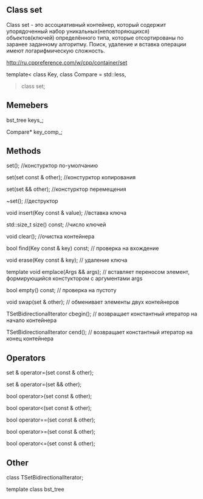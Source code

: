 ## Class set

Class set - это ассоциативный контейнер, который содержит упорядоченный набор уникальных(неповторяющихся) объектов(ключей) определённого типа, которые отсортированы по заранее заданному алгоритму. Поиск, удаление и вставка операции имеют логарифмическую сложность.

http://ru.cppreference.com/w/cpp/container/set

template<
    class Key,
    class Compare = std::less<Key>,
> class set;

## Memebers

bst_tree<Key> keys_;

Compare* key_comp_;

## Methods

set(); //констурктор по-умолчанию

set(set const & other); //констурктор копирования

set(set && other); //констурктор перемещения

~set(); //деструктор

void insert(Key const & value); //вставка ключа

std::size_t size() const; //число ключей

void clear(); //очистка контейнера

bool find(Key const & key) const; // проверка на вхождение

void erase(Key const & key); // удаление ключа

template <class Args>
void emplace(Args && args); // вставляет переносом элемент, формирующийся констуктором с аргументами args

bool empty() const; // проверка на пустоту

void swap(set & other); // обменивает элементы двух контейнеров

TSetBidirectionalIterator cbegin(); // возвращает константный итератор на начало контейнера

TSetBidirectionalIterator cend(); // возвращает константный итератор на конец контейнера

## Operators

set & operator=(set const & other);

set & operator=(set && other);

bool operator>(set const & other);

bool operator<(set const & other);

bool operator==(set const & other);

bool operator>=(set const & other);

bool operator<=(set const & other);

## Other

class TSetBidirectionalIterator;

template <class Ty>
class bst_tree